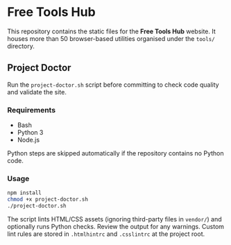 # Free Tools Hub

This repository contains the static files for the **Free Tools Hub** website. It houses more than 50 browser-based utilities organised under the `tools/` directory.

## Project Doctor

Run the `project-doctor.sh` script before committing to check code quality and validate the site.

### Requirements

- Bash
- Python 3
- Node.js

Python steps are skipped automatically if the repository contains no Python code.

### Usage

```bash
npm install
chmod +x project-doctor.sh
./project-doctor.sh
```

The script lints HTML/CSS assets (ignoring third-party files in `vendor/`) and optionally runs Python checks. Review the output for any warnings.
Custom lint rules are stored in `.htmlhintrc` and `.csslintrc` at the project root.

